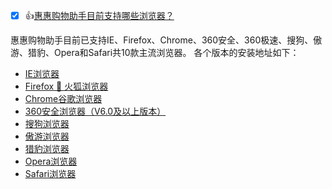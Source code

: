 - [x] 👍[惠惠购物助手目前支持哪些浏览器？](http://zhushou.huihui.cn/help#/doc/install/browsers/)

惠惠购物助手目前已支持IE、Firefox、Chrome、360安全、360极速、搜狗、傲游、猎豹、Opera和Safari共10款主流浏览器。 各个版本的安装地址如下：


- [IE浏览器](http://shared.ydstatic.com/gouwuex/ie/4.4/youdaogouwu-4.4.exe)
- [Firefox 🦊 火狐浏览器](http://shared.ydstatic.com/gouwuex/firefox/4.2.4/youdaogouwu-4.2.4.xpi)
- [Chrome谷歌浏览器](http://shared.ydstatic.com/gouwuex/chrome/4.2.4/youdaogouwu-4.2.4.crx)
- [360安全浏览器（V6.0及以上版本）](http://shared.ydstatic.com/gouwuex/chrome/4.2.4/youdaogouwu-4.2.4.crx)
- [搜狗浏览器](http://shared.ydstatic.com/gouwuex/sogou/4.2.4/youdaogouwu-4.2.4.sext)
- [傲游浏览器](http://shared.ydstatic.com/gouwuex/maxthon/4.2.4/youdaogouwu-4.2.4.mxaddon)
- [猎豹浏览器](http://shared.ydstatic.com/gouwuex/chrome/4.2.4/youdaogouwu-4.2.4-liebao.crx)
- [Opera浏览器](http://shared.ydstatic.com/gouwuex/chrome/4.2.4/youdaogouwu-4.2.4-opera.crx)
- [Safari浏览器](http://shared.ydstatic.com/gouwuex/safari/1.0/youdaogouwu-1.safariextz)
